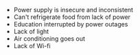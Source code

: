 - Power supply is insecure and inconsistent
- Can't refrigerate food from lack of power
- Education interrupted by power outages
- Lack of light
- Air conditioning goes out
- Lack of Wi-fi
